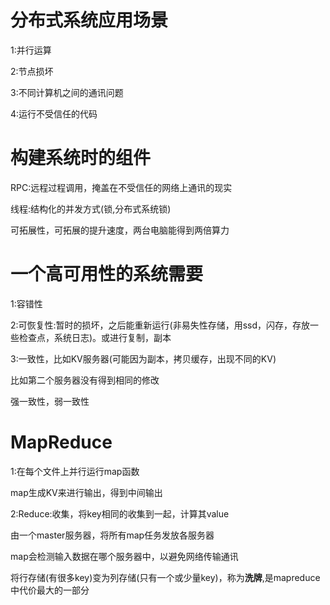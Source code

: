 # 分布式系统应用场景

1:并行运算

2:节点损坏

3:不同计算机之间的通讯问题

4:运行不受信任的代码

# 构建系统时的组件

RPC:远程过程调用，掩盖在不受信任的网络上通讯的现实

线程:结构化的并发方式(锁,分布式系统锁)

可拓展性，可拓展的提升速度，两台电脑能得到两倍算力

# 一个高可用性的系统需要

1:容错性

2:可恢复性:暂时的损坏，之后能重新运行(非易失性存储，用ssd，闪存，存放一些检查点，系统日志)。或进行复制，副本

3:一致性，比如KV服务器(可能因为副本，拷贝缓存，出现不同的KV)

比如第二个服务器没有得到相同的修改

强一致性，弱一致性

# MapReduce

1:在每个文件上并行运行map函数

map生成KV来进行输出，得到中间输出

2:Reduce:收集，将key相同的收集到一起，计算其value

由一个master服务器，将所有map任务发放各服务器

map会检测输入数据在哪个服务器中，以避免网络传输通讯

将行存储(有很多key)变为列存储(只有一个或少量key)，称为**洗牌**,是mapreduce中代价最大的一部分

